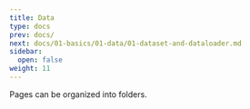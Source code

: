 ```yaml
---
title: Data
type: docs
prev: docs/
next: docs/01-basics/01-data/01-dataset-and-dataloader.md
sidebar:
  open: false
weight: 11
---
```


Pages can be organized into folders.